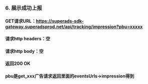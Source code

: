 ### 6. **展示成功上报**

#### GET请求URL：https://superads-sdk-gateway.superadsprod.net/api/tracking/impression?pbu=xxxxx
#### 请求http headers：空
#### 请求http body：空
#### 返回200 OK
#### pbu是get_xxx广告请求返回里面的eventsUrls->impression得到